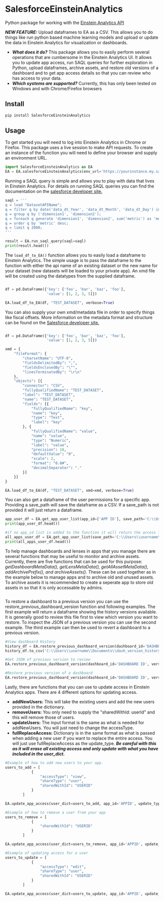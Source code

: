 # SalesforceEinsteinAnalytics #

Python package for working with the [Einstein Analytics API](https://developer.salesforce.com/docs/atlas.en-us.bi_dev_guide_rest.meta/bi_dev_guide_rest/bi_rest_overview.htm)

***NEW FEATURE:*** Upload dataframes to EA as a CSV.  This allows you to do things like run python based machine learning models and upload or update the data in Einstein Analytics for visualization or dashboards.

* ***What does it do?*** This package allows you to easily perform several operations that are cumbersome in the Einstein Analytics UI.  It allows you to update app access, run SAQL queries for further exploration in Python, upload dataframes, archive assets, and restore old versions of a dashboard and to get app access details so that you can review who has access to your data.
* ***Which systems are supported?*** Currently, this has only been tested on Windows and with Chrome/Firefox browsers


## Install ##
```bash
pip install SalesforceEinsteinAnalytics
```

## Usage ##

To get started you will need to log into Einstein Analytics in Chrome or Firefox.  This package uses a live session to make API requests.  To create an instance of the function you will need to define your browser and supply an environment URL.
```python
import SalesforceEinsteinAnalytics as EA
EA = EA.salesforceEinsteinAnalytics(env_url='https://yourinstance.my.salesforce.com', browser='chrome')
```
  
  
Running a SAQL query is simple and allows you to play with data that lives in Einstein Analytics.
For details on running SAQL queries you can find the documentation on the [salesforce developer site.](https://developer.salesforce.com/docs/atlas.en-us.bi_dev_guide_saql.meta/bi_dev_guide_saql/)
```python
saql = '''
q = load "DatasetAPIName";
q = filter q by date('data_dt_Year', 'data_dt_Month', 'data_dt_Day') in ["current month".."current month"];
q = group q by ('dimension1', 'dimension2');
q = foreach q generate 'dimension1', 'dimension2', sum('metric') as 'metric', unique('id') as 'id_count';
q = order q by 'metric' desc;
q = limit q 2000;
'''

result = EA.run_saql_query(saql=saql)
print(result.head())
```
  
The ```load_df_to_EA()``` function allows you to easily load a dataframe to Einstein Analytics.  The simple usage is to pass the dataframe to the function with either the api name of an existing dataset or the new name for your dataset (new datasets will be loaded to your private app). An xmd file will be created using the datatypes from the supplied dataframe. 
```python

df = pd.DataFrame({'key': ['foo', 'bar', 'baz', 'foo'],
                   'value': [1, 2, 3, 5]})

EA.load_df_to_EA(df, "TEST_DATASET", verbose=True)
```
You can also supply your own xmd/metadata file in order to specify things like fiscal offsets.  More information on the metadata format and structure can be found on the [Salesforce developer site.](https://developer.salesforce.com/docs/atlas.en-us.bi_dev_guide_ext_data_format.meta/bi_dev_guide_ext_data_format/bi_ext_data_schema_overview.htm)
```python

df = pd.DataFrame({'key': ['foo', 'bar', 'baz', 'foo'],
                   'value': [1, 2, 3, 5]})

xmd = {
	"fileFormat": {
		"charsetName": "UTF-8",
		"fieldsDelimitedBy": ",",
		"fieldsEnclosedBy": "\"",
		"linesTerminatedBy": "\r\n"
	},
	"objects": [{
		"connector": "CSV",
		"fullyQualifiedName": "TEST_DATASET",
		"label": "TEST_DATASET",
		"name": "TEST_DATASET",
		"fields": [{
			"fullyQualifiedName": "key",
			"name": "key",
			"type": "Text",
			"label": "key"
		}, {
			"fullyQualifiedName": "value",
			"name": "value",
			"type": "Numeric",
			"label": "value",
			"precision": 18,
			"defaultValue": "0",
			"scale": 2,
			"format": "0.0#",
			"decimalSeparator": "."
		}]
	}]
}

EA.load_df_to_EA(df, "TEST_DATASET", xmd=xmd, verbose=True)
```
  
  
You can also get a dataframe of the user permissions for a specific app.  Providing a save_path will save the dataframe as a CSV.  If a save_path is not provided it will just return a dataframe.
```python
app_user_df = EA.get_app_user_list(app_id=['APP ID'], save_path='C:\\Users\\username\\Documents\\App_User_List.csv')
print(app_user_df.head())

#if no app_id list is added to the function it will return the access list for all apps.
all_apps_user_df = EA.get_app_user_list(save_path='C:\\Users\\username\\Documents\\All_Apps_User_List.csv')
print(all_apps_user_df.head())
```

To help manage dashboards and lenses in apps that you manage there are several functions that may be useful to monitor and archive assets.  Currently, there are five functions that can be used for this purpose:  *getDashboardMetaData(), getLensMetaData(), getAllAssetMetaData(), addArchivePrefix(), and archiveAssets().*  These can be used together as in the example below to manage apps and to archive old and unused assets.  To archive assets it is recommended to create a seperate app to store old assets in so that it is only accessable by admins.

```

```
  
To restore a dashboard to a previous version you can use the restore_previous_dashboard_version function and following examples.  The first example will return a dataframe showing the history versions available.  It is generally good to review this file first to view which version you want to restore.  To inspect the JSON of a previous version you can use the second example.  The third example can then be used to revert a dashboard to a previous version.
```python
#View dashboard History
history_df = EA.restore_previous_dashboard_version(dashboard_id='DASHBOARD ID')
history_df.to_csv('C:\\Users\\username\\Documents\\dash_version_history.csv', index=False)

#Get JSON of previous version to review
EA.restore_previous_dashboard_version(dashboard_id='DASHBOARD ID', version_num=1, save_json_path='C:\\Users\\username\\Documents\\jsonFile.json')

#Restore previous version of a dashboard
EA.restore_previous_dashboard_version(dashboard_id='DASHBOARD ID', version_num=1)
```
  
  
Lastly, there are functions that you can use to update access in Einstein Analytics apps.  There are 4 different options for updating access.

* **addNewUsers:** This will take the existing users and add the new users provided in the dictionary.
* **removeUsers:** You only need to supply the "sharedWithId: userId" and this will remove those of users.
* **updateUsers:** The input format is the same as what is needed for addNewUsers.  You will just need to change the accessType.
* **fullReplaceAccess:** Dictionary is in the same format as what is passed when adding a new user if you want to replace the entire access.  You will just use fullReplaceAccess as the update_type. ***Be careful with this as it will erase all existing access and only update with what you have included in the user_dict.***

```python
#Example of how to add new users to your app.  
users_to_add = [
			{
				"accessType": "view",
				"shareType": "user",
				"sharedWithId": "USERID"
			}
		]

EA.update_app_access(user_dict=users_to_add, app_id='APPID', update_type='addNewUsers')

#Example of how to remove a user from your app
users_to_remove = [
			{
				"sharedWithId": "USERID"
			}
		]

EA.update_app_access(user_dict=users_to_remove, app_id='APPID', update_type='removeUsers')

#Example of updating access for a user
users_to_update = [
			{
				"accessType": "edit",
				"shareType": "user",
				"sharedWithId": "USERID"
			}
		]

EA.update_app_access(user_dict=users_to_update, app_id='APPID', update_type='updateUsers')
```
